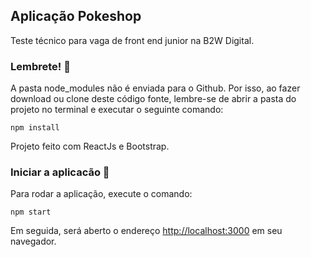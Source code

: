 ## Aplicação Pokeshop
 Teste técnico para vaga de front end junior na B2W Digital. 



### Lembrete! :thought_balloon:
A pasta node_modules não é enviada para o Github. Por isso, ao fazer download ou clone deste código fonte, lembre-se de abrir a pasta do projeto no terminal e executar o seguinte comando:

```console
npm install
```
Projeto feito com ReactJs e Bootstrap.

### Iniciar a aplicacão :checkered_flag:

Para rodar a aplicação, execute o comando: <br>
```console
npm start
```

Em seguida, será aberto o endereço [http://localhost:3000](http://localhost:3000) em seu navegador.
